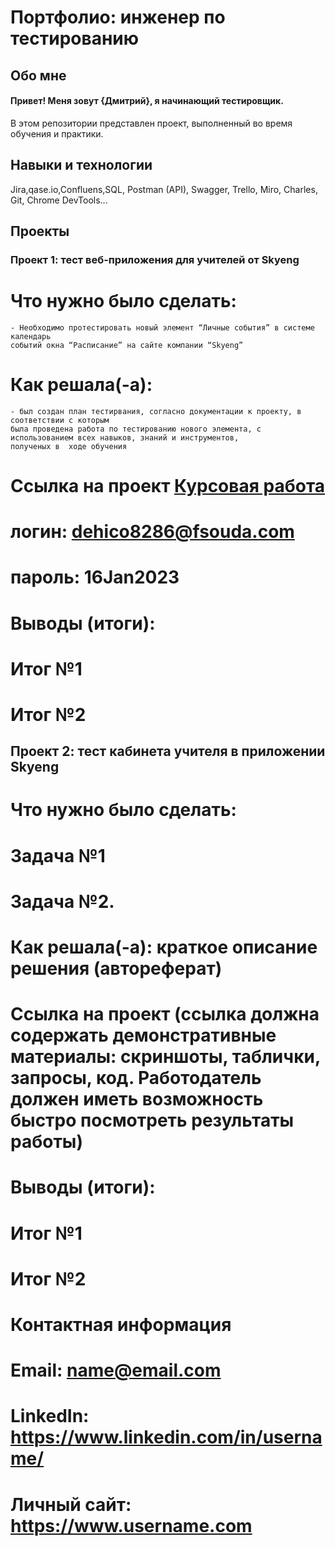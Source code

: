 # Портфолио: инженер по тестированию
## Обо мне
#### Привет! Меня зовут {Дмитрий}, я начинающий тестировщик.
В этом репозитории представлен проект, выполненный во время обучения и практики.
## Навыки и технологии
Jira,qase.io,Confluens,SQL, Postman (API), Swagger, Trello, Miro,
Charles, Git, Chrome DevTools...

## Проекты
### Проект 1: тест веб-приложения для учителей от Skyeng

# Что нужно было сделать:

    - Необходимо протестировать новый элемент “Личные события” в системе календарь 
    событий окна “Расписание” на сайте компании “Skyeng”

# Как решала(-а): 
    - был создан план тестирвания, согласно документации к проекту, в соответствии с которым
    была проведена работа по тестированию нового элемента, с использованием всех навыков, знаний и инструментов, 
    полученых в  ходе обучения

# Ссылка на проект [Курсовая работа](https://poliakofox.atlassian.net/l/cp/VCDniVbD)

# логин: dehico8286@fsouda.com

# пароль: 16Jan2023

# Выводы (итоги):

# Итог №1
# Итог №2

## Проект 2: тест кабинета учителя в приложении Skyeng

# Что нужно было сделать:

# Задача №1
# Задача №2.
# Как решала(-а): краткое описание решения (автореферат)

# Ссылка на проект (ссылка должна содержать демонстративные материалы: скриншоты, таблички, запросы, код. Работодатель должен иметь возможность быстро посмотреть результаты работы)

# Выводы (итоги):

# Итог №1
# Итог №2
# Контактная информация
# Email: name@email.com
# LinkedIn: https://www.linkedin.com/in/username/
# Личный сайт: https://www.username.com
